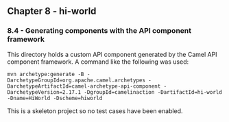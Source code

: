 Chapter 8 - hi-world
--------------------------

### 8.4 - Generating components with the API component framework

This directory holds a custom API component generated by the Camel API component framework. A command like the following was used:

	mvn archetype:generate -B -DarchetypeGroupId=org.apache.camel.archetypes -DarchetypeArtifactId=camel-archetype-api-component -DarchetypeVersion=2.17.1 -DgroupId=camelinaction -DartifactId=hi-world -Dname=HiWorld -Dscheme=hiworld 

This is a skeleton project so no test cases have been enabled.
